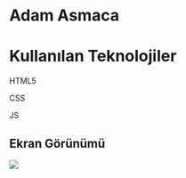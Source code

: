 <h1> Adam Asmaca </h1>

<h1> Kullanılan Teknolojiler </h1>

HTML5

CSS

JS

<h2> Ekran Görünümü</h2>

![](screen.gif)
